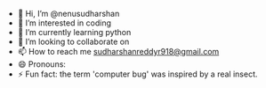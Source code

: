 - 👋 Hi, I’m @nenusudharshan
- 👀 I’m interested in coding
- 🌱 I’m currently learning python
- 💞️ I’m looking to collaborate on 
- 📫 How to reach me sudharshanreddyr918@gmail.com
- 😄 Pronouns: 
- ⚡ Fun fact: the term 'computer bug' was inspired by a real insect.

<!---
nenusudharshan/nenusudharshan is a ✨ special ✨ repository because its `README.md` (this file) appears on your GitHub profile.
You can click the Preview link to take a look at your changes.
--->
